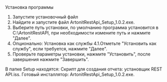 ﻿Установка программы
1. Запустите установочный файл
2. Найдите и запустите файл ArtonitRestApi_Setup_1.0.2.exe.
3. Выберите путь установки, по умолчанию программа установится в C:\ArtonitRestAPI, при необходимости измените путь и нажмите "Далее".
4. Опционально: Установка как службы
	4.1.Отметьте "Установить как службу", если требуется, нажмите "Далее".
5. Проверьте параметры установки, нажмите "Установить", после завершения нажмите "Завершить".

В папке Setup находятся:
Скрипт для создания отчета: установщик REST API.iss.
Готовый инсталлятор: ArtonitRestApi_Setup_1.0.2.exe.